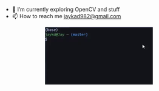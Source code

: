 - 🌱 I’m currently exploring OpenCV and stuff
- 📫 How to reach me jaykad982@gmail.com








<div align="center">

![First](doc/j-k.gif)

</div>
